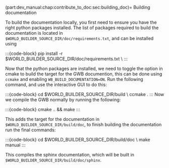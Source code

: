 (part:dev_manual:chap:contribute_to_doc:sec:building_doc)=
Building documentation

To build the documentation locally, you first need to ensure you have the right python packages installed. The list of packages required to build the documentation is located in `$WORLD_BUILDER_SOURCE_DIR/doc/requirements.txt`, and can be installed using 

:::{code-block}
pip install -r $WORLD_BUILDER_SOURCE_DIR/doc/requirements.txt \\
:::

Now that the python packages are installed, we need to toggle the option in cmake to build the target for the GWB documention, this can be done using `ccmake` and enabling `WB_BUILD_DOCUMENTATION=ON`. Run the following command, and use the interactive GUI to do this:

:::{code-block}
cd $WORLD_BUILDER_SOURCE_DIR/build \\
ccmake .
:::
Now we compile the GWB normally by running the following:

:::{code-block}
cmake .. && make
:::

This adds the target for the documentation in `$WORLD_BUILDER_SOURCE_DIR/build/doc`, to finish building the documentation run the final commands:

:::{code-block}
cd $WORLD_BUILDER_SOURCE_DIR/build/doc \\
make manual
:::

This compiles the sphinx documentation, which will be built in  `$WORLD_BUILDER_SOURCE_DIR/build/doc/sphinx`.
